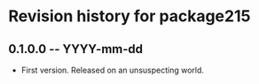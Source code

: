 # Revision history for package215

## 0.1.0.0 -- YYYY-mm-dd

* First version. Released on an unsuspecting world.
